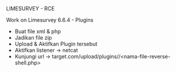 LIMESURVEY - RCE

Work on Limesurvey 6.6.4 - Plugins

- Buat file xml & php
- Jadikan file zip
- Upload & Aktifkan Plugin tersebut
- Aktifkan listener -> netcat
- Kunjungi url -> target.com/upload/plugins/<nama-file-zip>/<nama-file-reverse-shell.php>

